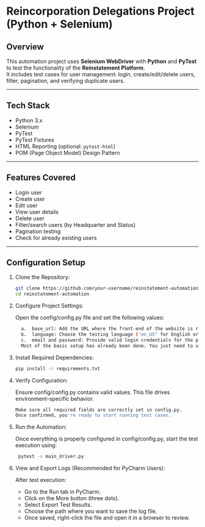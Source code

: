 


# Reincorporation Delegations Project (Python + Selenium)

## Overview
This automation project uses **Selenium WebDriver** with **Python** and **PyTest** to test the functionality of the **Reinstatement Platform**.  
It includes test cases for user management: login, create/edit/delete users, filter, pagination, and verifying duplicate users.

---

## Tech Stack
- Python 3.x
- Selenium
- PyTest
- PyTest Fixtures
- HTML Reporting (optional: `pytest-html`)
- POM (Page Object Model) Design Pattern

---

## Features Covered
- Login user
- Create user
- Edit user
- View user details
- Delete user
- Filter/search users (by Headquarter and Status)
- Pagination testing
- Check for already existing users

---

## Configuration Setup

1. Clone the Repository:
   ```bash   
   git clone https://github.com/your-username/reinstatement-automation.git
   cd reinstatement-automation
   ```

2. Configure Project Settings:

   Open the config/config.py file and set the following values: 
   ```bash
     a.  base_url: Add the URL where the front-end of the website is running.
     b.  language: Choose the testing language ("en_US" for English or "Español" for Spanish, etc.).
     c.  email and password: Provide valid login credentials for the platform.
     Most of the basic setup has already been done. You just need to update the essential values above before running the tests.
   ```

3. Install Required Dependencies:
   ```bash
   pip install -r requirements.txt
    ```

4. Verify Configuration:
   
   Ensure config/config.py contains valid values. This file drives environment-specific behavior.
   ```bash
   Make sure all required fields are correctly set in config.py.
   Once confirmed, you're ready to start running test cases.
   ```

5. Run the Automation:

   Once everything is properly configured in config/config.py, start the test execution using:
   ```bash
    pytest -v main_driver.py
    ```

6. View and Export Logs (Recommended for PyCharm Users):
 
   After test execution:
    
   - Go to the Run tab in PyCharm.
   - Click on the More button (three dots).
   - Select Export Test Results.
   - Choose the path where you want to save the log file.
   - Once saved, right-click the file and open it in a browser to review.
    